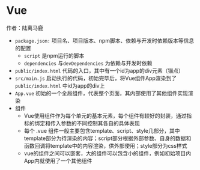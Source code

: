 # Vue

作者：陆离马鹿

- `package.json:` 项目名、项目版本、npm脚本、依赖与开发时依赖版本等信息的配置
    - `script` 是npm运行的脚本
    - `dependencies` 与`devDependencies` 为依赖与开发时依赖
- `public/index.html` 代码的入口，其中有一个id为app的div元素（锚点）
- `src/main.js` 启动执行的代码，初始完毕后，将Vue组件App渲染到了`public/index.html` 中id为app的div上
- `App.vue` 初始的一个全局组件，代表整个页面，其内部使用了其他组件实现渲染
- 组件
    - Vue使用组件作为每个单元的基本元素，每个组件有较好的封装，通过指标的绑定和传入参数的不同控制其各自的具体表现
    - 每个 .vue 组件一般主要包含template、script、style几部分，其中template部分为待渲染的内容；script部分根据外部参数、自身的数据和函数回调将template中的内容渲染，供外部使用；style部分为css样式
    - vue的组件之间可以嵌套，大的组件可以包含小的组件，例如初始项目内App内就使用了一个其他组件